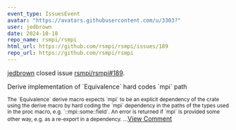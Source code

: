 ```yaml
---
event_type: IssuesEvent
avatar: "https://avatars.githubusercontent.com/u/3303?"
user: jedbrown
date: 2024-10-18
repo_name: rsmpi/rsmpi
html_url: https://github.com/rsmpi/rsmpi/issues/189
repo_url: https://github.com/rsmpi/rsmpi
---
```


<a href='https://github.com/jedbrown' target='_blank'>jedbrown</a> closed issue <a href='https://github.com/rsmpi/rsmpi/issues/189' target='_blank'>rsmpi/rsmpi#189</a>.

<p>Derive implementation of `Equivalence` hard codes `mpi` path</p><small>The `Equivalence` derive macro expects `mpi` to be an explicit dependency of the crate using the derive macro by hard coding the `mpi` dependency in the paths of the types used in the proc macro, e.g. `::mpi::some::field`. An error is returned if `mpi` is provided some other way, e.g. as a re-export in a dependency....</small><a href='https://github.com/rsmpi/rsmpi/issues/189' target='_blank'>View Comment</a>